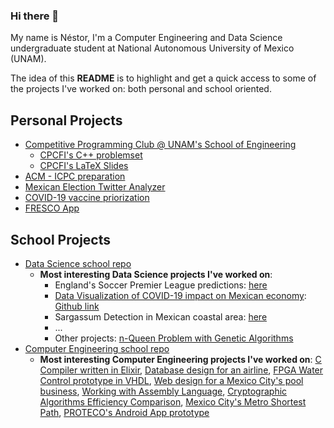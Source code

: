 ### Hi there 👋

<!--
**nestorivanmo/nestorivanmo** is a ✨ _special_ ✨ repository because its `README.md` (this file) appears on your GitHub profile.

Here are some ideas to get you started:

- 🔭 I’m currently working on ...
- 🌱 I’m currently learning ...
- 👯 I’m looking to collaborate on ...
- 🤔 I’m looking for help with ...
- 💬 Ask me about ...
- 📫 How to reach me: ...
- 😄 Pronouns: ...
- ⚡ Fun fact: ...
-->

My name is Néstor, I'm a Computer Engineering and Data Science undergraduate student at National Autonomous University of Mexico (UNAM).

The idea of this **README** is to highlight and get a quick access to some of the projects I've worked on: both personal and school oriented. 

## Personal Projects
 
- [Competitive Programming Club @ UNAM's School of Engineering](https://github.com/CPCFI-org)
  - [CPCFI's C++ problemset](https://github.com/CPCFI-org/slides-code)
  - [CPCFI's LaTeX Slides](https://github.com/nestorivanmo/CPCFI_LaTeX)
- [ACM - ICPC preparation](https://github.com/nestorivanmo/icpc)
- [Mexican Election Twitter Analyzer](https://github.com/nestorivanmo/twitter-mexican-elections)
- [COVID-19 vaccine priorization](https://github.com/nestorivanmo/covid-19-vaccine-economic-sectors)
- [FRESCO App](https://github.com/nestorivanmo/FRESCO)

## School Projects

- [Data Science school repo](https://github.com/nestorivanmo/iimas-data-science)
  - **Most interesting Data Science projects I've worked on**:
    - England's Soccer Premier League predictions: [here](https://github.com/nestorivanmo/FootballPrediction)
    - [Data Visualization of COVID-19 impact on Mexican economy](https://patoba.github.io/buenvis/): [Github link](https://github.com/nestorivanmo/buenvis)
    - Sargassum Detection in Mexican coastal area: [here]()
    - ...
    - Other projects: [n-Queen Problem with Genetic Algorithms](https://github.com/nestorivanmo/LCD-CC-2021-I)
- [Computer Engineering school repo](https://github.com/nestorivanmo/computer-engineering)
  - **Most interesting Computer Engineering projects I've worked on**: [C Compiler written in Elixir](https://github.com/nestorivanmo/c202-assembly), [Database design for an airline](https://github.com/nestorivanmo/air-flights), [FPGA Water Control prototype in VHDL](https://github.com/nestorivanmo/water-control-vlsi), [Web design for a Mexico City's pool business](https://github.com/nestorivanmo/proyectoWEB_padmex), [Working with Assembly Language](https://github.com/nestorivanmo/going-down), [Cryptographic Algorithms Efficiency Comparison](https://github.com/nestorivanmo/crypto-algorithms-efficiency), [Mexico City's Metro Shortest Path](https://github.com/nestorivanmo/metroCDMX_IA), [PROTECO's Android App prototype](https://github.com/nestorivanmo/proyectoANDROID)

